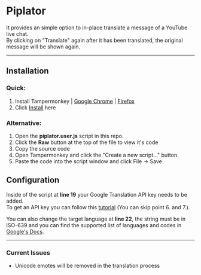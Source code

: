 # Piplator

It provides an simple option to in-place translate a message of a YouTube live chat.\
By clicking on "Translate" again after it has been translated, the original message will be shown again.

---
## Installation
### Quick:
1. Install Tampermonkey | [Google Chrome](https://chromewebstore.google.com/detail/tampermonkey/dhdgffkkebhmkfjojejmpbldmpobfkfo) | [Firefox](https://addons.mozilla.org/firefox/addon/tampermonkey)
2. Click [Install](https://github.com/Ponkhy/Piplator/raw/main/piplator.user.js) here
### Alternative:
1. Open the **piplator.user.js** script in this repo.
2. Click the **Raw** button at the top of the file to view it's code
3. Copy the source code
4. Open Tampermonkey and click the "Create a new script..." button
5. Paste the code into the script window and click File -> Save

## Configuration
Inside of the script at **line 19** your Google Translation API key needs to be added.\
To get an API key you can follow this [tutorial](https://locoaddon.com/how-to-generate-google-translate-api-key) (You can skip point 6. and 7.).

You can also change the target language at **line 22**, the string must be in ISO-639 and you can find the supported list of languages and codes in [Google's Docs](https://cloud.google.com/translate/docs/languages).

---
### Current Issues
- Unicode emotes will be removed in the translation process
